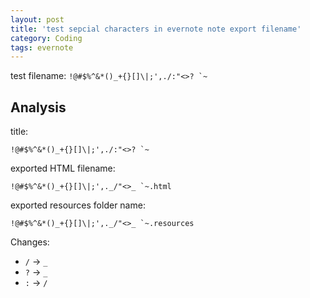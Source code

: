 ```yaml
---
layout: post
title: 'test sepcial characters in evernote note export filename'
category: Coding
tags: evernote
---
```


test filename: ``!@#$%^&*()_+{}[]\|;',./:"<>? `~``

## Analysis

title:

``!@#$%^&*()_+{}[]\|;',./:"<>? `~``

exported HTML filename:

``!@#$%^&*()_+{}[]\|;',._/"<>_ `~.html``

exported resources folder name:

``!@#$%^&*()_+{}[]\|;',._/"<>_ `~.resources``

Changes:

- `/` -> `_`
- `?` -> `_`
- `:` -> `/`
